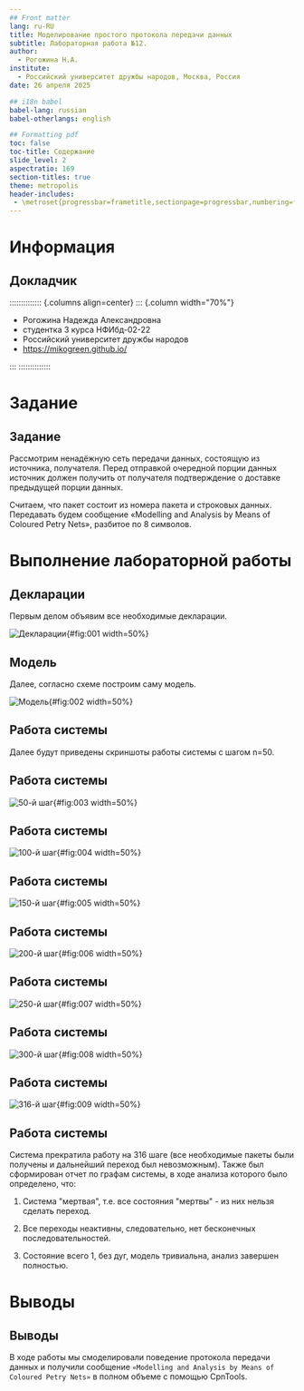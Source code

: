 ```yaml
---
## Front matter
lang: ru-RU
title: Моделирование простого протокола передачи данных
subtitle: Лабораторная работа №12.
author:
  - Рогожина Н.А.
institute:
  - Российский университет дружбы народов, Москва, Россия
date: 26 апреля 2025

## i18n babel
babel-lang: russian
babel-otherlangs: english

## Formatting pdf
toc: false
toc-title: Содержание
slide_level: 2
aspectratio: 169
section-titles: true
theme: metropolis
header-includes:
 - \metroset{progressbar=frametitle,sectionpage=progressbar,numbering=fraction}
---
```


# Информация

## Докладчик

:::::::::::::: {.columns align=center}
::: {.column width="70%"}

  * Рогожина Надежда Александровна
  * студентка 3 курса НФИбд-02-22
  * Российский университет дружбы народов
  * <https://mikogreen.github.io/>

:::
::::::::::::::

# Задание

## Задание

Рассмотрим ненадёжную сеть передачи данных, состоящую из источника, получателя.
Перед отправкой очередной порции данных источник должен получить от получателя подтверждение о доставке предыдущей порции данных.

Считаем, что пакет состоит из номера пакета и строковых данных. Передавать будем сообщение «Modelling and Analysis by Means of Coloured Petry Nets», разбитое по 8 символов.

# Выполнение лабораторной работы

## Декларации

Первым делом объявим все необходимые декларации.

![Декларации](image/1.png){#fig:001 width=50%}

## Модель

Далее, согласно схеме построим саму модель.

![Модель](image/2.png){#fig:002 width=50%}

## Работа системы

Далее будут приведены скриншоты работы системы с шагом n=50.

## Работа системы

![50-й шаг](image/3.png){#fig:003 width=50%}

## Работа системы

![100-й шаг](image/4.png){#fig:004 width=50%}

## Работа системы

![150-й шаг](image/5.png){#fig:005 width=50%}

## Работа системы

![200-й шаг](image/6.png){#fig:006 width=50%}

## Работа системы

![250-й шаг](image/7.png){#fig:007 width=50%}

## Работа системы

![300-й шаг](image/8.png){#fig:008 width=50%}

## Работа системы

![316-й шаг](image/9.png){#fig:009 width=50%}

## Работа системы

Система прекратила работу на 316 шаге (все необходимые пакеты были получены и дальнейший переход был невозможным). Также был сформирован отчет по графам системы, в ходе анализа которого было определено, что:

1. Система "мертвая", т.е. все состояния "мертвы" - из них нельзя сделать переход.

2. Все переходы неактивны, следовательно, нет бесконечных последовательностей.

3. Состояние всего 1, без дуг, модель тривиальна, анализ завершен полностью.


# Выводы

## Выводы

В ходе работы мы смоделировали поведение протокола передачи данных и получили сообщение `«Modelling and Analysis by Means of Coloured Petry Nets»` в полном объеме c помощью CpnTools.

